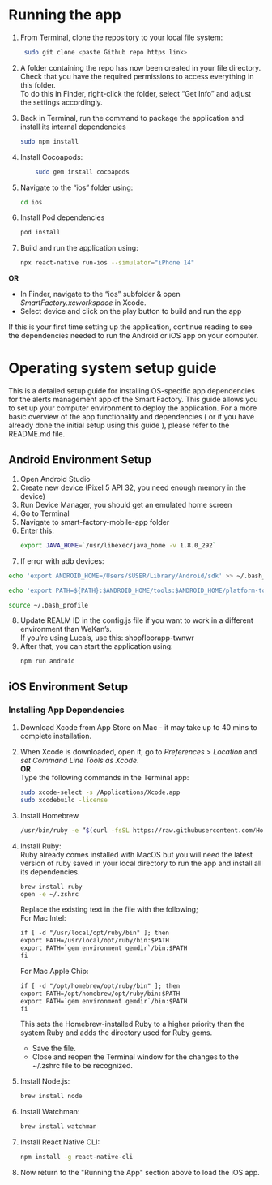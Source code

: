 # Running the app

1. From Terminal, clone the repository to your local file system:
   ```bash
    sudo git clone <paste Github repo https link>
    ```
5. A folder containing the repo has now been created in your file directory.<br>
Check that you have the required permissions to access everything in this folder.<br>
To do this in Finder, right-click the folder, select “Get Info” and adjust the settings accordingly.

6. Back in Terminal, run the command to package the application and install its internal dependencies
    ```bash
    sudo npm install
    ```
7. Install Cocoapods:
    ```bash
        sudo gem install cocoapods
    ```

8. Navigate to the “ios” folder using:
    ```bash
    cd ios
    ```
9. Install Pod dependencies
    ```bash
    pod install
    ```
10. Build and run the application using:
    ```bash
    npx react-native run-ios --simulator="iPhone 14"
    ```
**OR** <br>
- In Finder, navigate to the “ios” subfolder & open *SmartFactory.xcworkspace* in Xcode.
- Select device and click on the play button to build and run the app

If this is your first time setting up the application, continue reading to see the dependencies needed to run the Android or iOS app on your computer.

# Operating system setup guide
This is a detailed setup guide for installing OS-specific app dependencies for the alerts management app of the Smart Factory. This guide allows you to set up your computer environment to deploy the application. For a more basic overview of the app functionality and dependencies ( or if you have already done the initial setup using this guide ), please refer to the README.md file.


## **Android Environment Setup**

1. Open Android Studio
2. Create new device (Pixel 5 API 32, you need enough memory in the device)
3. Run Device Manager, you should get an emulated home screen
4. Go to Terminal
5. Navigate to smart-factory-mobile-app folder
6. Enter this:
   ```bash
   export JAVA_HOME=`/usr/libexec/java_home -v 1.8.0_292`
   ```
7. If error with adb devices:
```bash
echo 'export ANDROID_HOME=/Users/$USER/Library/Android/sdk' >> ~/.bash_profile

echo 'export PATH=${PATH}:$ANDROID_HOME/tools:$ANDROID_HOME/platform-tools' >> ~/.bash_profile

source ~/.bash_profile

```
8. Update REALM ID in the config.js file if you want to work in a different environment than WeKan’s.<br>
   If you’re using Luca’s, use this: shopfloorapp-twnwr
9.  After that, you can start the application using:
    ```bash
    npm run android
    ```


## **iOS Environment Setup**

### Installing App Dependencies

1. Download Xcode from App Store on Mac - it may take up to 40 mins to complete installation.
2. When Xcode is downloaded, open it, go to *Preferences* > *Location* and *set Command Line Tools as Xcode*.<br>
   **OR** <br>
   Type the following commands in the Terminal app:
    ```bash
    sudo xcode-select -s /Applications/Xcode.app
    sudo xcodebuild -license
    ```
3. Install Homebrew
   ```bash
   /usr/bin/ruby -e “$(curl -fsSL https://raw.githubusercontent.com/Homebrew/install/master/install)"
   ```
4. Install Ruby:<br>
   Ruby already comes installed with MacOS but you will need the latest version of ruby saved in your local directory to run the app and install all its dependencies.
   ```bash
   brew install ruby
   open -e ~/.zshrc
   ```

   Replace the existing text in the file with the following;<br>
   For Mac Intel:

   ```txt
   if [ -d "/usr/local/opt/ruby/bin" ]; then
   export PATH=/usr/local/opt/ruby/bin:$PATH
   export PATH=`gem environment gemdir`/bin:$PATH
   fi
   ```

   For Mac Apple Chip:
   ```txt
   if [ -d "/opt/homebrew/opt/ruby/bin" ]; then
   export PATH=/opt/homebrew/opt/ruby/bin:$PATH
   export PATH=`gem environment gemdir`/bin:$PATH
   fi
   ```

   This sets the Homebrew-installed Ruby to a higher priority than the system Ruby and adds the directory used for Ruby gems.<br>
   - Save the file.
   - Close and reopen the Terminal window for the changes to the ~/.zshrc file to be recognized.
  
5. Install Node.js:
   ```bash
   brew install node
   ```
6. Install Watchman:
   ```bash
   brew install watchman
   ```
7. Install React Native CLI:
   ```bash
   npm install -g react-native-cli
   ```
8. Now return to the "Running the App" section above to load the iOS app.


